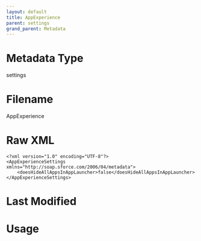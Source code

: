 ```yaml
---
layout: default
title: AppExperience
parent: settings
grand_parent: Metadata
---
```

# Metadata Type
settings


# Filename 
AppExperience


# Raw XML
```
<?xml version="1.0" encoding="UTF-8"?>
<AppExperienceSettings xmlns="http://soap.sforce.com/2006/04/metadata">
    <doesHideAllAppsInAppLauncher>false</doesHideAllAppsInAppLauncher>
</AppExperienceSettings>
```


# Last Modified


# Usage
